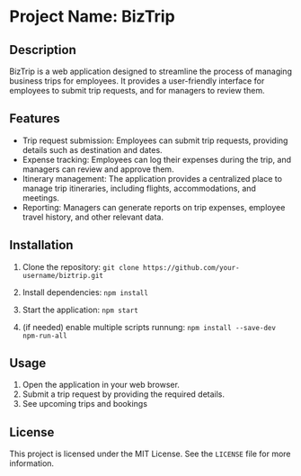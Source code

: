# Project Name: BizTrip

## Description
BizTrip is a web application designed to streamline the process of managing business trips for employees. It provides a user-friendly interface for employees to submit trip requests, and for managers to review them.

## Features
- Trip request submission: Employees can submit trip requests, providing details such as destination and dates.
- Expense tracking: Employees can log their expenses during the trip, and managers can review and approve them.
- Itinerary management: The application provides a centralized place to manage trip itineraries, including flights, accommodations, and meetings.
- Reporting: Managers can generate reports on trip expenses, employee travel history, and other relevant data.

## Installation
1. Clone the repository: `git clone https://github.com/your-username/biztrip.git`
2. Install dependencies: `npm install`
3. Start the application: `npm start`

4. (if needed) enable multiple scripts runnung: `npm install --save-dev npm-run-all`

## Usage
1. Open the application in your web browser.
2. Submit a trip request by providing the required details.
3. See upcoming trips and bookings

## License
This project is licensed under the MIT License. See the `LICENSE` file for more information.
